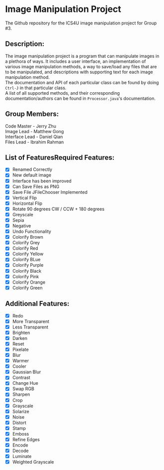 # Image Manipulation Project
The Github repository for the ICS4U image manipulation project for Group #3. 

## Description: 
The image manipulation project is a program that can manipulate images in a plethora of ways. It includes a user interface, an implementation of various image manipulation methods, a way to save/load any files that are to be manipulated, and descriptions with supporting text for each image manipulation method. <br>
The documentation and API of each particular class can be found by doing `Ctrl-J` in that particular class. <br>
A list of all supported methods, and their corresponding documentation/authors can be found in `Processor.java`'s documentation. 

## Group Members: 
Code Master - Jerry Zhu <br>
Image Lead - Matthew Gong <br>
Interface Lead - Daniel Qian <br>
Files Lead - Ibrahim Rahman <br>

## List of FeaturesRequired Features:
- [x] Renamed Correctly
- [x] New default image
- [x] Interface has been improved
- [x] Can Save Files as PNG
- [x] Save File JFileChooser Implemented
- [x] Vertical Flip
- [x] Horizontal Flip
- [x] Rotate 90 degrees CW / CCW + 180 degrees
- [x] Greyscale
- [x] Sepia
- [x] Negative
- [x] Undo Functionality
- [x] Colorify Brown
- [x] Colorify Grey
- [x] Colorify Red
- [x] Colorify Yellow
- [x] Colorify BLue
- [x] Colorify Purple
- [x] Colorify Black
- [x] Colorify Pink
- [x] Colorify Orange
- [x] Colorify Green

## Additional Features:
- [x] Redo
- [x] More Transparent
- [x] Less Transparent
- [x] Brighten
- [x] Darken
- [x] Reset
- [x] Pixelate
- [x] Blur
- [x] Warmer
- [x] Cooler
- [x] Gaussian Blur
- [x] Contrast
- [x] Change Hue
- [x] Swap RGB
- [x] Sharpen
- [x] Crop
- [x] Grayscale
- [x] Solarize
- [x] Noise
- [x] Distort
- [x] Stamp
- [x] Emboss
- [x] Refine Edges
- [x] Encode
- [x] Decode
- [x] Luminate
- [x] Weighted Grayscale
